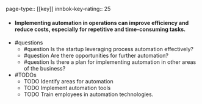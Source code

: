 page-type:: [[key]]
innbok-key-rating:: 25
- #### Implementing automation in operations can improve efficiency and reduce costs, especially for repetitive and time-consuming tasks.
- #questions
  - #question Is the startup leveraging process automation effectively?
  - #question Are there opportunities for further automation?
  - #question Is there a plan for implementing automation in other areas of the business?
- #TODOs
  - TODO Identify areas for automation
  - TODO  Implement automation tools
  - TODO  Train employees in automation technologies.



